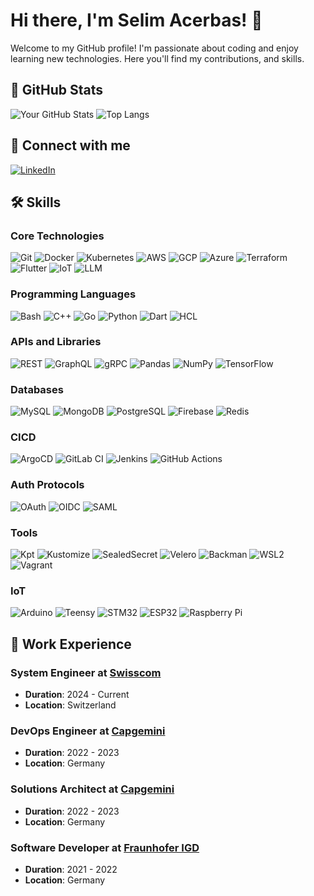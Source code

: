 # Hi there, I'm Selim Acerbas! 👋

Welcome to my GitHub profile! I'm passionate about coding and enjoy learning new technologies. Here you'll find my contributions, and skills.

## 🚀 GitHub Stats

![Your GitHub Stats](https://github-readme-stats.vercel.app/api?username=SelimAcerbas&show_icons=true&theme=radical)
![Top Langs](https://github-readme-stats.vercel.app/api/top-langs/?username=SelimAcerbas&layout=compact&theme=radical)

## 🔗 Connect with me

[![LinkedIn](https://img.shields.io/badge/LinkedIn-000000?style=for-the-badge&logo=linkedin&logoColor=white)](https://www.linkedin.com/in/selim-acerbas-746a031ba/)

## 🛠️ Skills

### Core Technologies
![Git](https://img.shields.io/badge/Git-000000?style=for-the-badge&logo=git&logoColor=white)
![Docker](https://img.shields.io/badge/Docker-000000?style=for-the-badge&logo=docker&logoColor=white)
![Kubernetes](https://img.shields.io/badge/Kubernetes-000000?style=for-the-badge&logo=kubernetes&logoColor=white)
![AWS](https://img.shields.io/badge/Amazon_AWS-000000?style=for-the-badge&logo=amazon-aws&logoColor=white)
![GCP](https://img.shields.io/badge/Google_Cloud-000000?style=for-the-badge&logo=google-cloud&logoColor=white)
![Azure](https://img.shields.io/badge/Microsoft_Azure-000000?style=for-the-badge&logo=microsoft-azure&logoColor=white)
![Terraform](https://img.shields.io/badge/Terraform-000000?style=for-the-badge&logo=terraform&logoColor=white)
![Flutter](https://img.shields.io/badge/Flutter-000000?style=for-the-badge&logo=flutter&logoColor=white)
![IoT](https://img.shields.io/badge/IoT-000000?style=for-the-badge&logo=internet-of-things&logoColor=white)
![LLM](https://img.shields.io/badge/LLM-000000?style=for-the-badge&logo=machine-learning&logoColor=white)

### Programming Languages
![Bash](https://img.shields.io/badge/Bash-000000?style=for-the-badge&logo=gnu-bash&logoColor=white)
![C++](https://img.shields.io/badge/C%2B%2B-000000?style=for-the-badge&logo=c%2B%2B&logoColor=white)
![Go](https://img.shields.io/badge/Go-000000?style=for-the-badge&logo=go&logoColor=white)
![Python](https://img.shields.io/badge/Python-000000?style=for-the-badge&logo=python&logoColor=white)
![Dart](https://img.shields.io/badge/Dart-000000?style=for-the-badge&logo=dart&logoColor=white)
![HCL](https://img.shields.io/badge/HCL-000000?style=for-the-badge&logo=terraform&logoColor=white)

### APIs and Libraries
![REST](https://img.shields.io/badge/REST-000000?style=for-the-badge&logo=rest&logoColor=white)
![GraphQL](https://img.shields.io/badge/GraphQL-000000?style=for-the-badge&logo=graphql&logoColor=white)
![gRPC](https://img.shields.io/badge/gRPC-000000?style=for-the-badge&logo=grpc&logoColor=white)
![Pandas](https://img.shields.io/badge/Pandas-000000?style=for-the-badge&logo=pandas&logoColor=white)
![NumPy](https://img.shields.io/badge/NumPy-000000?style=for-the-badge&logo=numpy&logoColor=white)
![TensorFlow](https://img.shields.io/badge/TensorFlow-000000?style=for-the-badge&logo=tensorflow&logoColor=white)

### Databases
![MySQL](https://img.shields.io/badge/MySQL-000000?style=for-the-badge&logo=mysql&logoColor=white)
![MongoDB](https://img.shields.io/badge/MongoDB-000000?style=for-the-badge&logo=mongodb&logoColor=white)
![PostgreSQL](https://img.shields.io/badge/PostgreSQL-000000?style=for-the-badge&logo=postgresql&logoColor=white)
![Firebase](https://img.shields.io/badge/Firebase-000000?style=for-the-badge&logo=firebase&logoColor=white)
![Redis](https://img.shields.io/badge/Redis-000000?style=for-the-badge&logo=redis&logoColor=white)

### CICD
![ArgoCD](https://img.shields.io/badge/ArgoCD-000000?style=for-the-badge&logo=argo&logoColor=white)
![GitLab CI](https://img.shields.io/badge/GitLab_CI-000000?style=for-the-badge&logo=gitlab&logoColor=white)
![Jenkins](https://img.shields.io/badge/Jenkins-000000?style=for-the-badge&logo=jenkins&logoColor=white)
![GitHub Actions](https://img.shields.io/badge/GitHub_Actions-000000?style=for-the-badge&logo=github-actions&logoColor=white)

### Auth Protocols
![OAuth](https://img.shields.io/badge/OAuth-000000?style=for-the-badge&logo=oauth&logoColor=white)
![OIDC](https://img.shields.io/badge/OIDC-000000?style=for-the-badge&logo=openid-connect&logoColor=white)
![SAML](https://img.shields.io/badge/SAML-000000?style=for-the-badge&logo=saml&logoColor=white)

### Tools
![Kpt](https://img.shields.io/badge/Kpt-000000?style=for-the-badge&logo=google-cloud&logoColor=white)
![Kustomize](https://img.shields.io/badge/Kustomize-000000?style=for-the-badge&logo=kubernetes&logoColor=white)
![SealedSecret](https://img.shields.io/badge/SealedSecret-000000?style=for-the-badge&logo=kubernetes&logoColor=white)
![Velero](https://img.shields.io/badge/Velero-000000?style=for-the-badge&logo=velero&logoColor=white)
![Backman](https://img.shields.io/badge/Backman-000000?style=for-the-badge&logo=backman&logoColor=white)
![WSL2](https://img.shields.io/badge/WSL2-000000?style=for-the-badge&logo=linux&logoColor=white)
![Vagrant](https://img.shields.io/badge/Vagrant-000000?style=for-the-badge&logo=vagrant&logoColor=white)

### IoT
![Arduino](https://img.shields.io/badge/Arduino-000000?style=for-the-badge&logo=arduino&logoColor=white)
![Teensy](https://img.shields.io/badge/Teensy-000000?style=for-the-badge&logo=teensy&logoColor=white)
![STM32](https://img.shields.io/badge/STM32-000000?style=for-the-badge&logo=stmicroelectronics&logoColor=white)
![ESP32](https://img.shields.io/badge/ESP32-000000?style=for-the-badge&logo=esp32&logoColor=white)
![Raspberry Pi](https://img.shields.io/badge/RaspberryPi-000000?style=for-the-badge&logo=raspberry-pi&logoColor=white)

## 💼 Work Experience

### System Engineer at [Swisscom](https://www.swisscom.ch)
- **Duration**: 2024 - Current
- **Location**: Switzerland

### DevOps Engineer at [Capgemini](https://www.capgemini.com)
- **Duration**: 2022 - 2023
- **Location**: Germany

### Solutions Architect at [Capgemini](https://www.capgemini.com)
- **Duration**: 2022 - 2023
- **Location**: Germany

### Software Developer at [Fraunhofer IGD](https://www.igd.fraunhofer.de)
- **Duration**: 2021 - 2022
- **Location**: Germany
